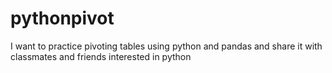 # pythonpivot
I want to practice pivoting tables using python and pandas and share it with classmates and friends interested in python

